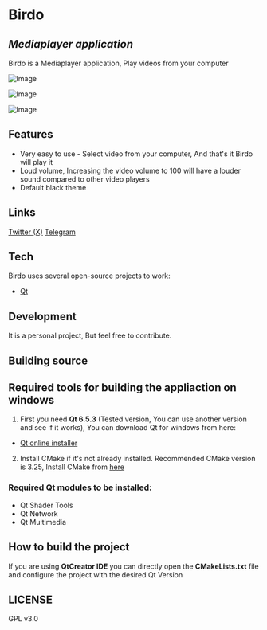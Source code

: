 # Birdo
## _Mediaplayer application_
Birdo is a Mediaplayer application, Play videos from your computer

![Image](https://github.com/ShehabAhmed-Gui/Birdo/tree/dev/metadata/Images/Birdo-Controls-On.png)

![Image](https://github.com/ShehabAhmed-Gui/Birdo/tree/dev/metadata/Images/Birdo-Controls-Hiden.png)

![Image](https://github.com/ShehabAhmed-Gui/Birdo/tree/dev/metadata/Images/Birdo_Another_Photo.png)

## Features

- Very easy to use - Select video from your computer, And that's it Birdo will play it
- Loud volume, Increasing the video volume to 100 will have a louder sound compared to other video players
- Default black theme

## Links

[Twitter (X)](https://twitter.com/Shehab_Ahmed05)
[Telegram](https://t.me/ShehabGuii)

## Tech

Birdo uses several open-source projects to work:

- [Qt](https://www.qt.io/)

## Development

It is a personal project, But feel free to contribute.

## Building source
## Required tools for building the appliaction on windows

1. First you need **Qt 6.5.3** (Tested version, You can use another version and see if it works), You can download Qt for windows from here:
- [Qt online installer](https://www.qt.io/download-open-source)

2. Install CMake if it's not already installed. Recommended CMake version is 3.25, Install CMake from [here](https://cmake.org/download/)

### Required Qt modules to be installed:

- Qt Shader Tools
- Qt Network
- Qt Multimedia

## How to build the project
If you are using **QtCreator IDE** you can directly open the **CMakeLists.txt** file and configure the project with the desired Qt Version

## LICENSE

GPL v3.0

